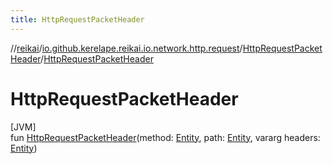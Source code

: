 ```yaml
---
title: HttpRequestPacketHeader
---
```

//[reikai](../../../index.html)/[io.github.kerelape.reikai.io.network.http.request](../index.html)/[HttpRequestPacketHeader](index.html)/[HttpRequestPacketHeader](-http-request-packet-header.html)



# HttpRequestPacketHeader



[JVM]\
fun [HttpRequestPacketHeader](-http-request-packet-header.html)(method: [Entity](../../io.github.kerelape.reikai.core/-entity/index.html), path: [Entity](../../io.github.kerelape.reikai.core/-entity/index.html), vararg headers: [Entity](../../io.github.kerelape.reikai.core/-entity/index.html))




